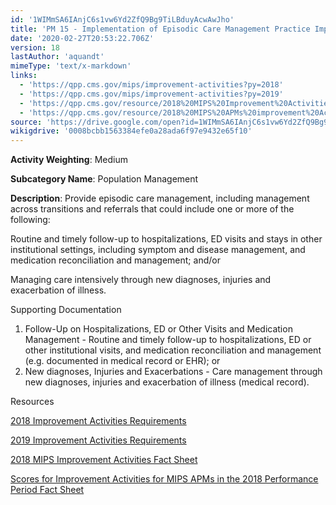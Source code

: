 ```yaml
---
id: '1WIMmSA6IAnjC6s1vw6Yd2ZfQ9Bg9TiLBduyAcwAwJho'
title: 'PM 15 - Implementation of Episodic Care Management Practice Improvements'
date: '2020-02-27T20:53:22.706Z'
version: 18
lastAuthor: 'aquandt'
mimeType: 'text/x-markdown'
links:
  - 'https://qpp.cms.gov/mips/improvement-activities?py=2018'
  - 'https://qpp.cms.gov/mips/improvement-activities?py=2019'
  - 'https://qpp.cms.gov/resource/2018%20MIPS%20Improvement%20Activities%20Fact%20Sheet'
  - 'https://qpp.cms.gov/resource/2018%20MIPS%20APMs%20improvement%20Activities%20scores%20fact%20sheet'
source: 'https://drive.google.com/open?id=1WIMmSA6IAnjC6s1vw6Yd2ZfQ9Bg9TiLBduyAcwAwJho'
wikigdrive: '0008bcbb1563384efe0a28ada6f97e9432e65f10'
---
```

**Activity Weighting**: Medium

**Subcategory Name**: Population Management

**Description**: Provide episodic care management, including management across transitions and referrals that could include one or more of the following:

Routine and timely follow-up to hospitalizations, ED visits and stays in other institutional settings, including symptom and disease management, and medication reconciliation and management; and/or

Managing care intensively through new diagnoses, injuries and exacerbation of illness.

Supporting Documentation

1. Follow-Up on Hospitalizations, ED or Other Visits and Medication Management - Routine and timely follow-up to hospitalizations, ED or other institutional visits, and medication reconciliation and management (e.g. documented in medical record or EHR); or
2. New diagnoses, Injuries and Exacerbations - Care management through new diagnoses, injuries and exacerbation of illness (medical record).

Resources

[2018 Improvement Activities Requirements](https://qpp.cms.gov/mips/improvement-activities?py=2018)

[2019 Improvement Activities Requirements](https://qpp.cms.gov/mips/improvement-activities?py=2019)

[2018 MIPS Improvement Activities Fact Sheet](https://qpp.cms.gov/resource/2018%20MIPS%20Improvement%20Activities%20Fact%20Sheet)

[Scores for Improvement Activities for MIPS APMs in the 2018 Performance Period Fact Sheet](https://qpp.cms.gov/resource/2018%20MIPS%20APMs%20improvement%20Activities%20scores%20fact%20sheet)
